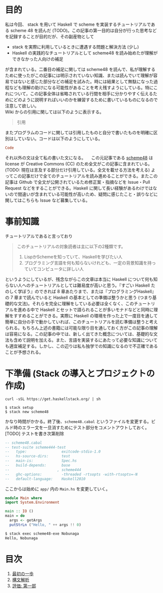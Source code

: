 # 目的
私は今回、 stack を用いて Haskell で scheme を実装するチュートリアルである scheme 48 を読んだ (TODO)。この記事の第一目的は自分が行った思考などを記録することが目的だが、その副産物として

- stack を実際に利用しているときに遭遇する問題と解決方法 (少し)
- Haskell の実践的なチュートリアルとして scheme48 を読み始めたが理解ができなかった人向けの補足

が含まれている。二番目の補足に関しては scheme48 を読んで、私が理解するために使ったがこの記事には明示されていない知識、または読んでいて理解が容易ではないと感じた部分などの補足を試みた。時には結果として無駄になった過程なども理解の助けになる可能性があることを考え残すようにしている。特にこれについて，この記事全体は省略されている行間を相手に分かりやすく伝えるためにどのように説明すればいいのかを練習するために書いているものになるので注意して欲しい。  
Wiki からの引用に関しては以下のように表示する。

> 引用

またプログラムのコードに関しては引用したものと自分で書いたものを明確に区別はしていない。コードは以下のようにしている。

```haskell
Code
```

それ以外の文は全て私の書いた文になる。
　この元記事である [scheme48]() は license が Creative Commons (CC) のため全文がこの記事に含まれている。(TODO: 現在は言及する部分だけ引用している。全文を載せる方法を考える) よってこの記事だけで全てのチュートリアルを読み進めることができる。またこの記事は Github で全文が公開されているため修正案・指摘などを Issue・Pull Request などをすることができる。Haskell に関して長い経験があるわけではないので間違いが含まれている可能性が高いため、疑問に感じたこと・誤りなどに関してはこちらも Issue など募集している。

# 事前知識

チュートリアルであると言っており

> このチュートリアルの対象読者は主に以下の2種類です。
>   1. LispかSchemeを知っていて、Haskellを学びたい人
>   2. プログラミング言語を何も知らないけれども、一定の背景知識を持っていてコンピュータに詳しい人

というようにしているが、残念ながらこの文章は本当に Haskell について何も知らない人へのチュートリアルとしては難易度が高いと思う。『すごい Haskell たのしく学ぼう』のできれば 8 章あたりまで、または『プログラミングHaskell』の 7 章まで読んでいると Haskell の基本としての準備は整うかと思う (つまり基礎的な文法)。それらを完全に理解をしている必要は全くなく、このチュートリアルを進める中で Haskell とセットで語られることが多いモナドなどと同時に理解をすすめることができる。実際に Haskell の環境を作った上で一度目を通して簡単に自分の手で動かしていれば、このチュートリアルを読む準備は整うと考えられる。もちろん上述の書籍には可能な限り目を通しておく方がこの記事の理解は容易になる。この記事の中では、新しく出てきた概念については、基礎的な文法も含めて説明を加える。また、言語を実装するにあたって必要な知識についても適宜補足する。しかし、この辺りは私も独学での知識になるので不正確であることが予想される。

# 下準備 (Stack の導入とプロジェクトの作成)

```shell
curl -sSL https://get.haskellstack.org/ | sh
```
```
$ stack setup
$ stack new scheme48
```
かなり時間がかかる。終了後、`scheme48.cabal` というファイルを変更する。ビルド時のエラー文を一旦消すためにテスト部分をコメントアウトしておく。[TODO] テストを書き次第削除

```haskell
-- scheme48.cabal
-- test-suite scheme444-test
--   type:                exitcode-stdio-1.0
--   hs-source-dirs:      test
--   main-is:             Spec.hs
--   build-depends:       base
--                      , scheme444
--   ghc-options:         -threaded -rtsopts -with-rtsopts=-N
--   default-language:    Haskell2010
```

ここからは始めに `app/` 内の `Main.hs` を変更していく。

```haskell
module Main where
import System.Environment

main :: IO ()
main = do
  args <- getArgs
  putStrLn ("Hello, " ++ args !! 0)
```

```sh
$ stack exec scheme48-exe Nobunaga
Hello, Nobunaga
```

# 目次
1. [最初の一歩](./01.FirstStepsCompilingAndRunning)
2. [構文解析](./02.Parsing)
3. [評価: 第一部](./03.Evaluation1)
